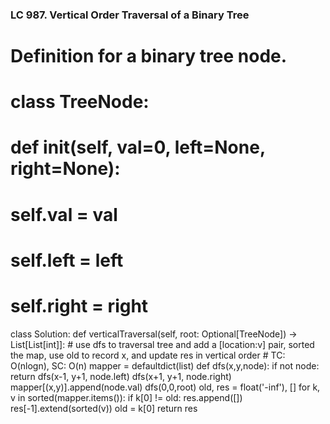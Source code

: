 ### LC 987. Vertical Order Traversal of a Binary Tree
# Definition for a binary tree node.
# class TreeNode:
#     def __init__(self, val=0, left=None, right=None):
#         self.val = val
#         self.left = left
#         self.right = right
class Solution:
    def verticalTraversal(self, root: Optional[TreeNode]) -> List[List[int]]:
        # use dfs to traversal tree and add a [location:v] pair, sorted the map, use old to record x, and update res in vertical order
        # TC: O(nlogn), SC: O(n)
        mapper = defaultdict(list)
        def dfs(x,y,node):
            if not node: return 
            dfs(x-1, y+1, node.left)
            dfs(x+1, y+1, node.right)
            mapper[(x,y)].append(node.val)
        dfs(0,0,root)
        old, res = float('-inf'), []
        for k, v in sorted(mapper.items()):
            if k[0] != old:
                res.append([])
            res[-1].extend(sorted(v))
            old = k[0]
        return res